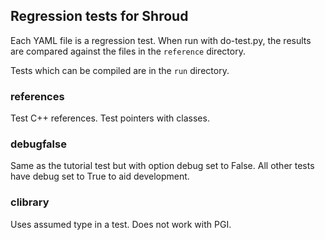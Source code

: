 
## Regression tests for Shroud

Each YAML file is a regression test.
When run with do-test.py, the results are compared against the 
files in the `reference` directory.

Tests which can be compiled are in the `run` directory.

### references

Test C++ references.  Test pointers with classes.

### debugfalse

Same as the tutorial test but with option debug set to False.
All other tests have debug set to True to aid development.

### clibrary

Uses assumed type in a test.  Does not work with PGI.
